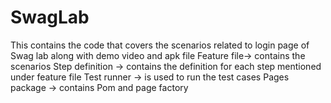 # SwagLab
This contains the code that covers the scenarios related to login page of Swag lab along with demo video and apk file
Feature file-> contains the scenarios
Step definition -> contains the definition for each step mentioned under feature file
Test runner -> is used to run the test cases
Pages package -> contains Pom and page factory
